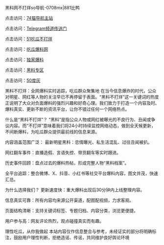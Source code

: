 黑料网不打烊so导航-0708mx|881比鸭

点击访问：<a href="https://74mao.com/">74猫导航主站</a>

点击访问：<a href="https://74mao.com/">Telegram频道传送门</a>

点击访问：<a href="https://heiliaotlyq53.pages.dev">51吃瓜不打烊</a>

点击访问：<a href="https://heiliao3gvg9x.pages.dev">吃瓜爆料网</a>

点击访问：<a href="https://heiliaoxfe5rb.pages.dev">独家爆料</a>

点击访问：<a href="https://heiliaoubleqx.pages.dev">黑料专区</a>

点击访问：<a href="https://heiliao5s28gk.pages.dev ">50度灰</a>

黑料不打烊：全网爆料实时追踪，吃瓜群众聚集地
在当今信息爆炸的时代，公众对明星、网红等人物的关注早已不再停留于表面。“黑料不打烊”这一关键词的热度正说明了大众对负面爆料的强烈兴趣和好奇心理。我们致力于打造一个内容及时、爆料真实、更新不断的资讯平台，让你不错过任何一个网络热点。

什么是“黑料不打烊”？
“黑料”是指公众人物或网红被曝光的不良行为、丑闻或争议内容。而“不打烊”意味着我们将24小时持续监控网络动态，做到全天候更新，不间断爆料，为吃瓜群众提供最前线的信息来源。

内容涵盖范围广泛：
最新明星黑料：恋情曝光、私生活混乱、过往丑闻被扒。

网红翻车事件：直播造假、言语失控、带货翻车等实时跟进。

历史事件回顾：盘点过去的爆料热帖，形成完整人物“黑料档案”。

全平台追踪：整合微博、X、抖音、小红书等社交平台爆料内容，图文并茂，快速汇总。

为什么选择我们？
更新速度快：重大爆料出现后30分钟内上线整理内容。

信息真实可靠：所有内容均来源公开渠道，配图配视频，力求客观。

页面结构清晰：支持关键词标签、专题归档、内容分类，浏览更便捷。

用户参与高：网友评论热烈，观点碰撞真实而有趣。

理性吃瓜，从你我做起
本站内容仅作信息整合与参考，未经证实的部分将明确标注，鼓励用户理性判断，拒绝造谣、传谣，共同维护良好舆论环境
